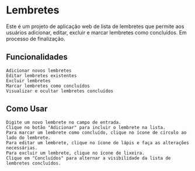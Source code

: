 # Lembretes

Este é um projeto de aplicação web de lista de lembretes que permite aos usuários adicionar, editar, excluir e marcar lembretes como concluídos.
Em processo de finalização.

## Funcionalidades

    Adicionar novos lembretes
    Editar lembretes existentes
    Excluir lembretes
    Marcar lembretes como concluídos
    Visualizar e ocultar lembretes concluídos

## Como Usar

    Digite um novo lembrete no campo de entrada.
    Clique no botão "Adicionar" para incluir o lembrete na lista.
    Para marcar um lembrete como concluído, clique no ícone de círculo ao lado do lembrete.
    Para editar um lembrete, clique no ícone de lápis e faça as alterações necessárias.
    Para excluir um lembrete, clique no ícone de lixeira.
    Clique em "Concluídos" para alternar a visibilidade da lista de lembretes concluídos.




